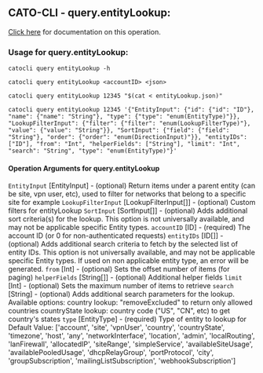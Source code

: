 
## CATO-CLI - query.entityLookup:
[Click here](https://api.catonetworks.com/documentation/#query-entityLookup) for documentation on this operation.

### Usage for query.entityLookup:

`catocli query entityLookup -h`

`catocli query entityLookup <accountID> <json>`

`catocli query entityLookup 12345 "$(cat < entityLookup.json)"`

`catocli query entityLookup 12345 '{"EntityInput": {"id": {"id": "ID"}, "name": {"name": "String"}, "type": {"type": "enum(EntityType)"}}, "LookupFilterInput": {"filter": {"filter": "enum(LookupFilterType)"}, "value": {"value": "String"}}, "SortInput": {"field": {"field": "String"}, "order": {"order": "enum(DirectionInput)"}}, "entityIDs": ["ID"], "from": "Int", "helperFields": ["String"], "limit": "Int", "search": "String", "type": "enum(EntityType)"}'`

#### Operation Arguments for query.entityLookup ####
`EntityInput` [EntityInput] - (optional) Return items under a parent entity (can be site, vpn user, etc),
used to filter for networks that belong to a specific site for example 
`LookupFilterInput` [LookupFilterInput[]] - (optional) Custom filters for entityLookup 
`SortInput` [SortInput[]] - (optional) Adds additional sort criteria(s) for the lookup.
This option is not universally available, and may not be applicable specific Entity types. 
`accountID` [ID] - (required) The account ID (or 0 for non-authenticated requests) 
`entityIDs` [ID[]] - (optional) Adds additional search criteria to fetch by the selected list of entity IDs. This option is not
universally available, and may not be applicable specific Entity types. If used on non applicable entity
type, an error will be generated. 
`from` [Int] - (optional) Sets the offset number of items (for paging) 
`helperFields` [String[]] - (optional) Additional helper fields 
`limit` [Int] - (optional) Sets the maximum number of items to retrieve 
`search` [String] - (optional) Adds additional search parameters for the lookup. Available options:
country lookup: "removeExcluded" to return only allowed countries
countryState lookup: country code ("US", "CN", etc) to get country's states 
`type` [EntityType] - (required) Type of entity to lookup for Default Value: ['account', 'site', 'vpnUser', 'country', 'countryState', 'timezone', 'host', 'any', 'networkInterface', 'location', 'admin', 'localRouting', 'lanFirewall', 'allocatedIP', 'siteRange', 'simpleService', 'availableSiteUsage', 'availablePooledUsage', 'dhcpRelayGroup', 'portProtocol', 'city', 'groupSubscription', 'mailingListSubscription', 'webhookSubscription']
